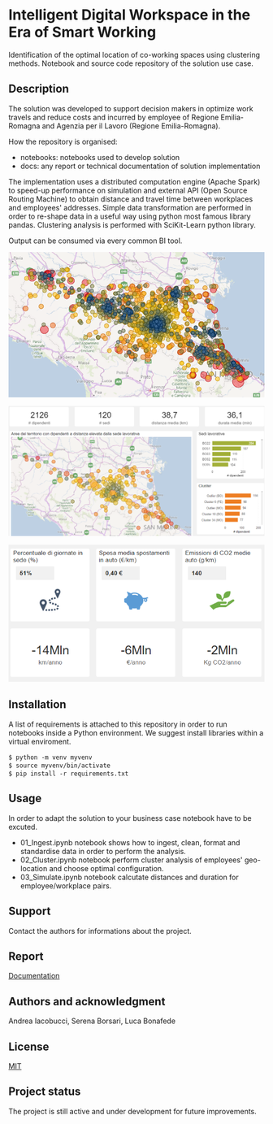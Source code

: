 # Intelligent Digital Workspace in the Era of Smart Working
Identification of the optimal location of co-working spaces using clustering methods.
Notebook and source code repository of the solution use case.

## Description
The solution was developed to support decision makers in optimize work travels and reduce costs and incurred by employee of Regione Emilia-Romagna and Agenzia per il Lavoro (Regione Emilia-Romagna).

How the repository is organised:
- notebooks: notebooks used to develop solution
- docs: any report or technical documentation of solution implementation

The implementation uses a distributed computation engine (Apache Spark) to speed-up performance on simulation and external API (Open Source Routing Machine) to obtain distance and travel time between  workplaces and employees' addresses. Simple data transformation are performed in order to re-shape data in a useful way using python most famous library pandas. Clustering analysis is performed with SciKit-Learn python library.

Output can be consumed via every common BI tool.

![Position of employee on map](images/dashboard_employee_position.png)

![Position of clusters on map](images/dashboard_clusters_position.png)

![Benefit](images/dashboard_parameter_gain.png)

## Installation
A list of requirements is attached to this repository in order to run notebooks inside a Python environment.
We suggest install libraries within a virtual enviroment.

```{bash}
$ python -m venv myvenv
$ source myvenv/bin/activate
$ pip install -r requirements.txt
```

## Usage
In order to adapt the solution to your business case notebook have to be excuted. 

- 01_Ingest.ipynb notebook shows how to ingest, clean, format and standardise data in order to perform the analysis.
- 02_Cluster.ipynb notebook perform cluster analysis of employees' geo-location and choose optimal configuration. 
- 03_Simulate.ipynb notebook calcutate distances and duration for employee/workplace pairs.


## Support
Contact the authors for informations about the project. 

## Report
[Documentation](docs/Data%20Analytics%20Lab%20-%20Workstation%20Intelligence%20-%20Relazione_1.0%20-%20Eng%20ver.pdf) 

## Authors and acknowledgment
Andrea Iacobucci, Serena Borsari, Luca Bonafede

## License
[MIT](LICENSE.md)

## Project status
The project is still active and under development for future improvements.
